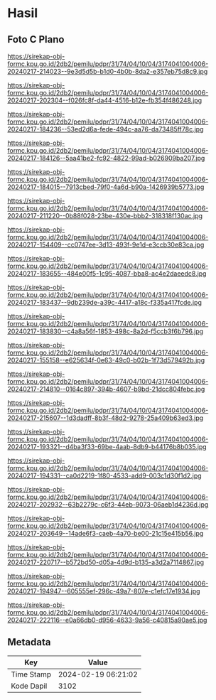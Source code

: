 # Hasil

## Foto C Plano

https://sirekap-obj-formc.kpu.go.id/2db2/pemilu/pdpr/31/74/04/10/04/3174041004006-20240217-214023--9e3d5d5b-b1d0-4b0b-8da2-e357eb75d8c9.jpg

https://sirekap-obj-formc.kpu.go.id/2db2/pemilu/pdpr/31/74/04/10/04/3174041004006-20240217-202304--f026fc8f-da44-4516-b12e-fb354f486248.jpg

https://sirekap-obj-formc.kpu.go.id/2db2/pemilu/pdpr/31/74/04/10/04/3174041004006-20240217-184236--53ed2d6a-fede-494c-aa76-da73485ff78c.jpg

https://sirekap-obj-formc.kpu.go.id/2db2/pemilu/pdpr/31/74/04/10/04/3174041004006-20240217-184126--5aa41be2-fc92-4822-99ad-b026909ba207.jpg

https://sirekap-obj-formc.kpu.go.id/2db2/pemilu/pdpr/31/74/04/10/04/3174041004006-20240217-184015--7913cbed-79f0-4a6d-b90a-1426939b5773.jpg

https://sirekap-obj-formc.kpu.go.id/2db2/pemilu/pdpr/31/74/04/10/04/3174041004006-20240217-211220--0b88f028-23be-430e-bbb2-318318f130ac.jpg

https://sirekap-obj-formc.kpu.go.id/2db2/pemilu/pdpr/31/74/04/10/04/3174041004006-20240217-154409--cc0747ee-3d13-493f-9e1d-e3ccb30e83ca.jpg

https://sirekap-obj-formc.kpu.go.id/2db2/pemilu/pdpr/31/74/04/10/04/3174041004006-20240217-183655--484e00f5-1c95-4087-bba8-ac4e2daeedc8.jpg

https://sirekap-obj-formc.kpu.go.id/2db2/pemilu/pdpr/31/74/04/10/04/3174041004006-20240217-183437--9db239de-a39c-4417-a18c-f335a417fcde.jpg

https://sirekap-obj-formc.kpu.go.id/2db2/pemilu/pdpr/31/74/04/10/04/3174041004006-20240217-183830--c4a8a56f-1853-498c-8a2d-f5ccb3f6b796.jpg

https://sirekap-obj-formc.kpu.go.id/2db2/pemilu/pdpr/31/74/04/10/04/3174041004006-20240217-155158--e625634f-0e63-49c0-b02b-1f73d579492b.jpg

https://sirekap-obj-formc.kpu.go.id/2db2/pemilu/pdpr/31/74/04/10/04/3174041004006-20240217-214810--0164c897-394b-4607-b9bd-21dcc804febc.jpg

https://sirekap-obj-formc.kpu.go.id/2db2/pemilu/pdpr/31/74/04/10/04/3174041004006-20240217-215607--1d3dadff-8b3f-48d2-9278-25a409b63ed3.jpg

https://sirekap-obj-formc.kpu.go.id/2db2/pemilu/pdpr/31/74/04/10/04/3174041004006-20240217-193321--d4ba3f33-69be-4aab-8db9-b44176b8b035.jpg

https://sirekap-obj-formc.kpu.go.id/2db2/pemilu/pdpr/31/74/04/10/04/3174041004006-20240217-194331--ca0d2219-1f80-4533-add9-003c1d30f1d2.jpg

https://sirekap-obj-formc.kpu.go.id/2db2/pemilu/pdpr/31/74/04/10/04/3174041004006-20240217-202932--63b2279c-c6f3-44eb-9073-06aeb1d4236d.jpg

https://sirekap-obj-formc.kpu.go.id/2db2/pemilu/pdpr/31/74/04/10/04/3174041004006-20240217-203649--14ade6f3-caeb-4a70-be00-21c15e415b56.jpg

https://sirekap-obj-formc.kpu.go.id/2db2/pemilu/pdpr/31/74/04/10/04/3174041004006-20240217-220717--b572bd50-d05a-4d9d-b135-a3d2a7114867.jpg

https://sirekap-obj-formc.kpu.go.id/2db2/pemilu/pdpr/31/74/04/10/04/3174041004006-20240217-194947--605555ef-296c-49a7-807e-c1efc17e1934.jpg

https://sirekap-obj-formc.kpu.go.id/2db2/pemilu/pdpr/31/74/04/10/04/3174041004006-20240217-222116--e0a66db0-d956-4633-9a56-c40815a90ae5.jpg


## Metadata

| Key        | Value               |
| ---------- | ------------------- |
| Time Stamp | 2024-02-19 06:21:02 |
| Kode Dapil | 3102                |



